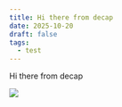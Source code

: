 ```yaml
---
title: Hi there from decap
date: 2025-10-20
draft: false
tags:
  - test
---
```

Hi there from decap

![](/img/podcast-cover-6-.jpg)
